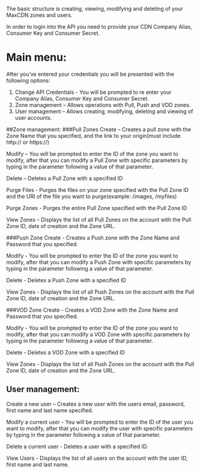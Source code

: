 The basic structure is creating,
viewing, modifying and deleting of your MaxCDN zones and users.

In order to login into the API you need to provide your CDN Company Alias, Consumer Key and
Consumer Secret.

# Main menu:
  After you’ve entered your credentials you will be presented with the following options:

  1. Change API Credentials - You will be prompted to re enter your Company Alias, Consumer
  Key and Consumer Secret.
  2. Zone management – Allows operations with Pull, Push and VOD zones.
  3. User management – Allows creating, modifying, deleting and viewing of user accounts.

##Zone management:
###Pull Zones
  Create – Creates a pull zone with the Zone Name that you specified, and the link to your
  origin(must include http:// or https://)
  
  Modify – You will be prompted to enter the ID of the zone you want to modify, after that you
  can modify a Pull Zone with specific parameters by typing in the parameter following a value of
  that parameter.
  
  Delete – Deletes a Pull Zone with a specified ID
  
  Purge Files - Purges the files on your zone specified with the Pull Zone ID and the URI of the file you
  want to purge(example: /images, /myfiles)
  
  Purge Zones - Purges the entire Pull Zone specified with the Pull Zone ID
  
  View Zones – Displays the list of all Pull Zones on the account with the Pull Zone ID, date of creation
  and the Zone URL.
  
###Push Zone
  Create - Creates a Push zone with the Zone Name and Password that you specified.
  
  Modify - You will be prompted to enter the ID of the zone you want to modify, after that you can
  modify a Push Zone with specific parameters by typing in the parameter following a value of that
  parameter.
  
  Delete - Deletes a Push Zone with a specified ID
  
  View Zones - Displays the list of all Push Zones on the account with the Pull Zone ID, date of creation
  and the Zone URL.
  
###VOD Zone
  Create - Creates a VOD Zone with the Zone Name and Password that you specified.
  
  Modify - You will be prompted to enter the ID of the zone you want to modify, after that you can
  modify a VOD Zone with specific parameters by typing in the parameter following a value of that
  parameter.
  
  Delete - Deletes a VOD Zone with a specified ID
  
  View Zones - Displays the list of all Push Zones on the account with the Pull Zone ID, date of creation
  and the Zone URL.
  
## User management:
  Create a new user – Creates a new user with the users email, password, first name and last name
  specified.
  
  Modify a current user - You will be prompted to enter the ID of the user you want to modify, after that
  you can modify the user with specific parameters by typing in the parameter following a value of that
  parameter.
  
  Delete a current user - Deletes a user with a specified ID.
  
  View Users - Displays the list of all users on the account with the user ID, first name and last name.
